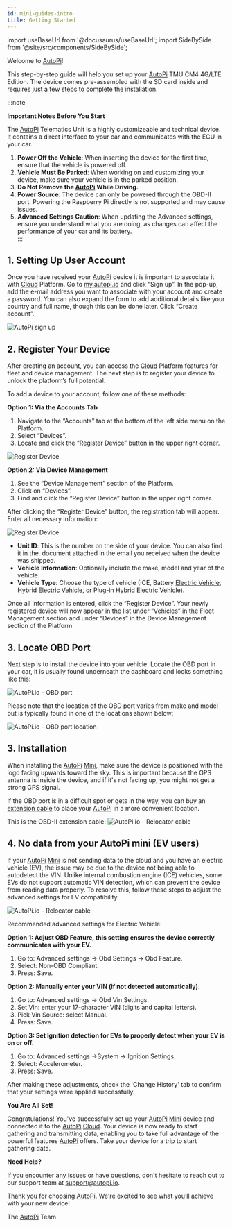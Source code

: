 ```yaml
---
id: mini-guides-intro
title: Getting Started
---
```


import useBaseUrl from '@docusaurus/useBaseUrl';
import SideBySide from '@site/src/components/SideBySide';

Welcome to [AutoPi](https://www.autopi.io)! 

This step-by-step guide will help you set up your [AutoPi](https://www.autopi.io) TMU CM4 4G/LTE Edition. 
The device comes pre-assembled with the SD card inside and requires just a few steps to complete the installation.

:::note

**Important Notes Before You Start**

The [AutoPi](https://www.autopi.io) Telematics Unit is a highly customizeable and technical device. It contains a direct
interface to your car and communicates with the ECU in your car.

1. **Power Off the Vehicle**: When inserting the device for the first time, ensure that the vehicle is powered off.
2. **Vehicle Must Be Parked**: When working on and customizing your device, make sure your vehicle is in the parked position.
3. **Do Not Remove the [AutoPi](https://www.autopi.io) While Driving.**
4. **Power Source**: The device can only be powered through the OBD-II port.
     Powering the Raspberry Pi directly is not supported and may cause issues.
5. **Advanced Settings Caution**: When updating the Advanced settings, ensure you understand what you
     are doing, as changes can affect the performance of your car and its battery.  
:::

## 1. Setting Up User Account

Once you have received your [AutoPi](https://www.autopi.io) device it is important to associate it with [Cloud](https://www.autopi.io/software-platform/cloud-management) Platform.
Go to [my.autopi.io](https://my.autopi.io/) and click “Sign up”. In the pop-up, 
add the e-mail address you want to associate with your account and create a password. 
You can also expand the form to add additional details like your country and full name, 
though this can be done later. Click “Create account”.

![AutoPi sign up](/img/getting_started/getting_started/sign_up_cloud.png)

## 2. Register Your Device

After creating an account, you can access the [Cloud](https://www.autopi.io/software-platform/cloud-management) Platform features for fleet and device management.
The next step is to register your device to unlock the platform’s full potential.  

To add a device to your account, follow one of these methods:  

**Option 1: Via the Accounts Tab**
1. Navigate to the “Accounts” tab at the bottom of the left side menu on the Platform.
2. Select “Devices”. 
3. Locate and click the “Register Device” button in the upper right corner.

![Register Device](/img/getting_started/getting_started/register_device_page.png)

**Option 2: Via Device Management**
1. See the “Device Management” section of the Platform. 
2. Click on “Devices”. 
3. Find and click the “Register Device” button in the upper right corner. 

After clicking the “Register Device” button, the registration tab will appear. Enter all necessary information: 

![Register Device](/img/getting_started/getting_started/register_device.png)

- **Unit ID**: This is the number on the side of your device. You can also find it in the.
    document attached in the email you received when the device was shipped. 
- **Vehicle Information**: Optionally include the make, model and year of the vehicle.
- **Vehicle Type**: Choose the type of vehicle (ICE, Battery [Electric Vehicle](https://www.autopi.io/hardware/autopi-mini), Hybrid [Electric Vehicle](https://www.autopi.io/hardware/autopi-mini), or Plug-in Hybrid [Electric Vehicle](https://www.autopi.io/hardware/autopi-mini)).

Once all information is entered, click the “Register Device”. Your newly registered device 
will now appear in the list under “Vehicles” in the Fleet Management section and under 
“Devices” in the Device Management section of the Platform.

## 3. Locate OBD Port

Next step is to install the device into your vehicle. Locate the OBD port in your car, 
it is usually found underneath the dashboard and looks something like this:

<div style={{textAlign: 'center'}}>

  ![AutoPi.io - OBD port](/img/getting_started/getting_started/obd_location.jpg)

</div>

Please note that the location of the OBD port varies from make and model but is
typically found in one of the locations shown below:

![AutoPi.io - OBD port location](/img/getting_started/getting_started/TMU_placement_dashboard_v1_finecut-01.jpg)

## 3. Installation

When installing the [AutoPi](https://www.autopi.io) [Mini](https://www.autopi.io/hardware/autopi-mini), make sure the device is positioned with the 
logo facing upwards toward the sky. This is important because the GPS antenna is 
inside the device, and if it's not facing up, you might not get a strong GPS signal.

If the OBD port is in a difficult spot or gets in the way, you can buy an 
[extension cable](https://shop.autopi.io/products/obd-ii-extension-cable)
to place your [AutoPi](https://www.autopi.io) in a more convenient location. 

This is the OBD-II extension cable: 
![AutoPi.io - Relocator cable](/img/getting_started/getting_started/relocator_cable.png)

## 4. No data from your AutoPi mini (EV users)

If your [AutoPi](https://www.autopi.io) [Mini](https://www.autopi.io/hardware/autopi-mini) is not sending data to the cloud and you have an electric vehicle (EV), the issue may be due to the device not being able to autodetect the VIN. Unlike internal combustion engine (ICE) vehicles, some EVs do not support automatic VIN detection, which can prevent the device from reading data properly. To resolve this, follow these steps to adjust the advanced settings for EV compatibility. 

![AutoPi.io - Relocator cable](/img/getting_started/autopi_mini/mini_advanced_settings.png)

Recommended advanced settings for Electric Vehicle:

**Option 1: Adjust OBD Feature, this setting ensures the device correctly communicates with your EV.**

1. Go to: Advanced settings → Obd Settings → Obd Feature.
2. Select: Non-OBD Compliant.
3. Press: Save.

**Option 2: Manually enter your VIN (if not detected automatically).**

1. Go to: Advanced settings → Obd Vin Settings.
2. Set Vin: enter your 17-character VIN (digits and capital letters).
3. Pick Vin Source: select Manual.
4. Press: Save.

**Option 3: Set Ignition detection for EVs to properly detect when your EV is on or off.**
1. Go to: Advanced settings →System -> Ignition Settings.
2. Select: Accelerometer.
3. Press: Save.

After making these adjustments, check the 'Change History' tab to confirm that your settings were applied successfully.


**You Are All Set!**

Congratulations! You've successfully set up your [AutoPi](https://www.autopi.io) [Mini](https://www.autopi.io/hardware/autopi-mini) device and connected 
it to the [AutoPi](https://www.autopi.io) [Cloud](https://www.autopi.io/software-platform/cloud-management). Your device is now ready to start gathering and transmitting 
data, enabling you to take full advantage of the powerful features [AutoPi](https://www.autopi.io) offers. 
Take your device for a trip to start gathering data. 

**Need Help?**

If you encounter any issues or have questions, don't hesitate to reach out to 
our support team at [support@autopi.io](mailto:support@autopi.io). 

Thank you for choosing [AutoPi](https://www.autopi.io). We're excited to see what you’ll achieve with your new device! 

The [AutoPi](https://www.autopi.io) Team 
